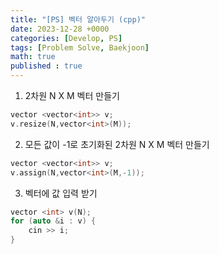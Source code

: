 ```yaml
---
title: "[PS] 벡터 알아두기 (cpp)"
date: 2023-12-28 +0000
categories: [Develop, PS]
tags: [Problem Solve, Baekjoon]
math: true
published : true
---
```


1. 2차원 N X M 벡터 만들기

```cpp
vector <vector<int>> v;
v.resize(N,vector<int>(M));
```

2. 모든 값이 -1로 초기화된 2차원 N X M 벡터 만들기

```cpp
vector <vector<int>> v;
v.assign(N,vector<int>(M,-1));
```

3. 벡터에 값 입력 받기

```cpp
vector <int> v(N);
for (auto &i : v) {
    cin >> i;
}

```